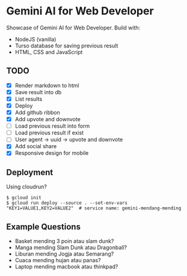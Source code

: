 # Gemini AI for Web Developer

Showcase of Gemini AI for Web Developer. Build with:
- NodeJS (vanilla)
- Turso database for saving previous result
- HTML, CSS and JavaScript

## TODO
- [x] Render markdown to html
- [x] Save result into db
- [x] List results
- [x] Deploy
- [x] Add github ribbon
- [x] Add upvote and downvote
- [ ] Load previous result into form
- [ ] Load previous result if exist
- [ ] User agent -> uuid -> upvote and downvote
- [x] Add social share
- [x] Responsive design for mobile

## Deployment

Using cloudrun?

```
$ gcloud init
$ gcloud run deploy --source . --set-env-vars "KEY1=VALUE1,KEY2=VALUE2"  # service name: gemini-mendang-mending
```

## Example Questions

- Basket mending 3 poin atau slam dunk?
- Manga mending Slam Dunk atau Dragonball?
- Liburan mending Jogja atau Semarang?
- Cuaca mending hujan atau panas?
- Laptop mending macbook atau thinkpad?